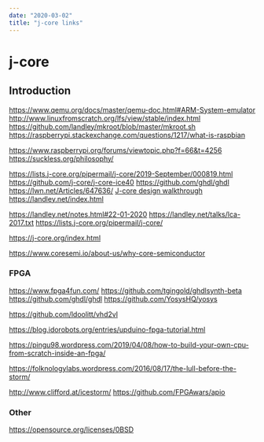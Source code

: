 ```yaml
---
date: "2020-03-02"
title: "j-core links"
---
```

<!-- 2020-02-11-QEMU-Raspberry-Pi.md -->

<!-- markdownlint-disable MD025 -->
# j-core
<!-- markdownlint-enable MD025 -->

## Introduction

<!-- markdownlint-disable MD034 -->

https://www.qemu.org/docs/master/qemu-doc.html#ARM-System-emulator
http://www.linuxfromscratch.org/lfs/view/stable/index.html
https://github.com/landley/mkroot/blob/master/mkroot.sh
https://raspberrypi.stackexchange.com/questions/1217/what-is-raspbian

https://www.raspberrypi.org/forums/viewtopic.php?f=66&t=4256
https://suckless.org/philosophy/

https://lists.j-core.org/pipermail/j-core/2019-September/000819.html
https://github.com/j-core/j-core-ice40
https://github.com/ghdl/ghdl
https://lwn.net/Articles/647636/
[J-core design walkthrough](https://j-core.org/talks/ELC-2016.pdf)
https://landley.net/index.html

https://landley.net/notes.html#22-01-2020
https://landley.net/talks/lca-2017.txt
https://lists.j-core.org/pipermail/j-core/

https://j-core.org/index.html

https://www.coresemi.io/about-us/why-core-semiconductor

### FPGA

https://www.fpga4fun.com/
https://github.com/tgingold/ghdlsynth-beta 
https://github.com/ghdl/ghdl
https://github.com/YosysHQ/yosys

https://github.com/ldoolitt/vhd2vl

https://blog.idorobots.org/entries/upduino-fpga-tutorial.html

https://pingu98.wordpress.com/2019/04/08/how-to-build-your-own-cpu-from-scratch-inside-an-fpga/

https://folknologylabs.wordpress.com/2016/08/17/the-lull-before-the-storm/

http://www.clifford.at/icestorm/
https://github.com/FPGAwars/apio 

### Other

https://opensource.org/licenses/0BSD

<!-- markdownlint-enable MD034 -->
